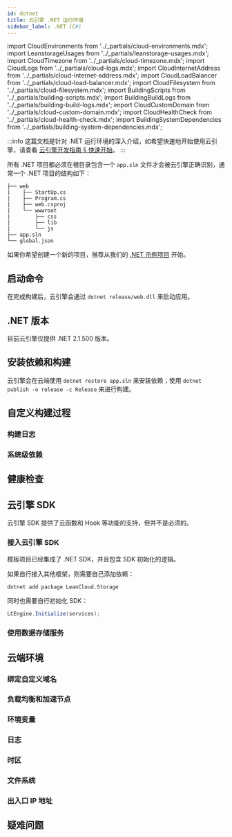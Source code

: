 ```yaml
---
id: dotnet
title: 云引擎 .NET 运行环境
sidebar_label: .NET (C#)
---
```


import CloudEnvironments from '../_partials/cloud-environments.mdx';
import LeanstorageUsages from '../_partials/leanstorage-usages.mdx';
import CloudTimezone from '../_partials/cloud-timezone.mdx';
import CloudLogs from '../_partials/cloud-logs.mdx';
import CloudInternetAddress from '../_partials/cloud-internet-address.mdx';
import CloudLoadBalancer from '../_partials/cloud-load-balancer.mdx';
import CloudFilesystem from '../_partials/cloud-filesystem.mdx';
import BuildingScripts from '../_partials/building-scripts.mdx';
import BuildingBuildLogs from '../_partials/building-build-logs.mdx';
import CloudCustomDomain from '../_partials/cloud-custom-domain.mdx';
import CloudHealthCheck from '../_partials/cloud-health-check.mdx';
import BuildingSystemDependencies from '../_partials/building-system-dependencies.mdx';

:::info
这篇文档是针对 .NET 运行环境的深入介绍，如希望快速地开始使用云引擎，请查看 [云引擎开发指南 § 快速开始](/sdk/engine/cloud-engine#快速开始)。
:::

所有 .NET 项目都必须在根目录包含一个 `app.sln` 文件才会被云引擎正确识别，通常一个 .NET 项目的结构如下：

```
├── web
|    ├── StartUp.cs
|    ├── Program.cs
|    ├── web.csproj
|    └── wwwroot
|        ├── css
|        ├── lib
|        └── js
├── app.sln
└── global.json
```

如果你希望创建一个新的项目，推荐从我们的 [.NET 示例项目](https://github.com/leancloud/dotNET-getting-started) 开始。

## 启动命令

在完成构建后，云引擎会通过 `dotnet release/web.dll` 来启动应用。

## .NET 版本

目前云引擎仅提供 .NET 2.1.500 版本。

## 安装依赖和构建

云引擎会在云端使用 `dotnet restore app.sln` 来安装依赖；使用 `dotnet publish -o release -c Release` 来进行构建。

## 自定义构建过程

<BuildingScripts />

### 构建日志

<BuildingBuildLogs />

### 系统级依赖

<BuildingSystemDependencies />

## 健康检查

<CloudHealthCheck />

## 云引擎 SDK
云引擎 SDK 提供了云函数和 Hook 等功能的支持，但并不是必须的。

### 接入云引擎 SDK

模板项目已经集成了 .NET SDK，并且包含 SDK 初始化的逻辑。

如果自行接入其他框架，则需要自己添加依赖：

```sh
dotnet add package LeanCloud.Storage
```

同时也需要自行初始化 SDK：

```cs
LCEngine.Initialize(services);
```


### 使用数据存储服务

<LeanstorageUsages />

## 云端环境

### 绑定自定义域名

<CloudCustomDomain />

### 负载均衡和加速节点

<CloudLoadBalancer only='dotnet' />

### 环境变量

<CloudEnvironments />

### 日志

<CloudLogs only='dotnet' />

### 时区

<CloudTimezone />

### 文件系统

<CloudFilesystem />

### 出入口 IP 地址

<CloudInternetAddress />

## 疑难问题
